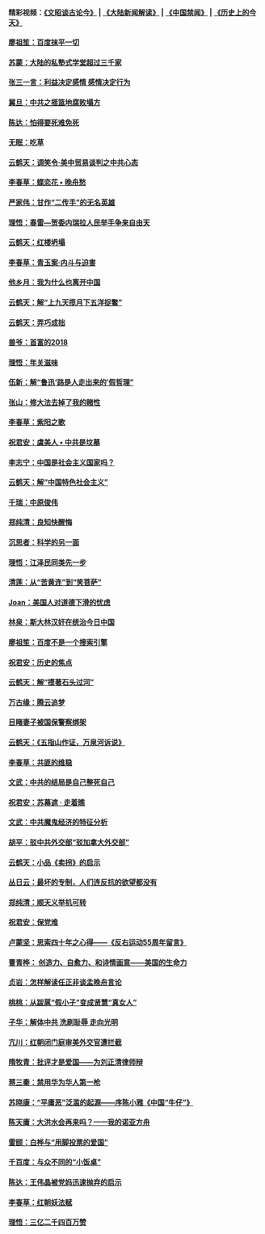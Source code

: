 #### 精彩视频：[《文昭谈古论今》](https://github.com/gfw-breaker/wenzhao) | [《大陆新闻解读》](https://github.com/gfw-breaker/ntdtv-comedy) | [《中国禁闻》](https://github.com/gfw-breaker/ntdtv-news) | [《历史上的今天》](https://github.com/gfw-breaker/today-in-history) 

#### [廖祖笙：百度抹平一切](../pages/nsc993/n11014925.md?t=01312131) 

#### [苏蒙：大陆的私塾式学堂超过三千家](../pages/nsc993/n11014334.md?t=01312131) 

#### [张三一言：利益决定感情 感情决定行为](../pages/nsc993/n11012463.md?t=01312131) 

#### [冀旦：中共之摇篮地腐败塌方](../pages/nsc993/n11009533.md?t=01312131) 

#### [陈达：怕得要死难免死](../pages/nsc993/n11009520.md?t=01312131) 

#### [无眠：吃草](../pages/nsc993/n11007940.md?t=01312131) 

#### [云鹤天：调笑令‧美中贸易谈判之中共心态](../pages/nsc993/n11007670.md?t=01312131) 

#### [李春草：蝶恋花  •  晚舟愁](../pages/nsc993/n11006605.md?t=01312131) 

#### [严家伟：甘作“二传手”的无名英雄](../pages/nsc993/n11005340.md?t=01312131) 

#### [理悟：春雷—贺委内瑞拉人民举手争来自由天](../pages/nsc993/n11005334.md?t=01312131) 

#### [云鹤天：红楼坍塌](../pages/nsc993/n11005318.md?t=01312131) 

#### [李春草：青玉案·内斗与迫害](../pages/nsc993/n11005306.md?t=01312131) 

#### [他乡月：我为什么也离开中国](../pages/nsc993/n11003553.md?t=01312131) 

#### [云鹤天：解“上九天揽月下五洋捉鳖”](../pages/nsc993/n11000750.md?t=01312131) 

#### [云鹤天：弄巧成拙](../pages/nsc993/n11000722.md?t=01312131) 

#### [兽爷：首富的2018](../pages/nsc993/n11000693.md?t=01312131) 

#### [理悟：年关滋味](../pages/nsc993/n10998847.md?t=01312131) 

#### [伍新：解“鲁迅‘路是人走出来的’假哲理”](../pages/nsc993/n10998777.md?t=01312131) 

#### [张山：修大法去掉了我的赌性](../pages/nsc993/n10997702.md?t=01312131) 

#### [李春草：紫阳之歌](../pages/nsc993/n10997679.md?t=01312131) 

#### [祝君安：虞美人 • 中共是坟墓](../pages/nsc993/n10996090.md?t=01312131) 

#### [李志宁：中国是社会主义国家吗？](../pages/nsc993/n10996097.md?t=01312131) 

#### [云鹤天：解“中国特色社会主义”](../pages/nsc993/n10996043.md?t=01312131) 

#### [千瑞：中原俊伟](../pages/nsc993/n10995401.md?t=01312131) 

#### [郑纯清：良知快醒悔](../pages/nsc993/n10995385.md?t=01312131) 

#### [沉思者：科学的另一面](../pages/nsc993/n10996074.md?t=01312131) 

#### [理悟：江泽民同类先一步](../pages/nsc993/n10995378.md?t=01312131) 

#### [清莲：从“苦黄连”到“笑菩萨”](../pages/nsc993/n10995466.md?t=01312131) 

#### [Joan：美国人对道德下滑的忧虑](../pages/nsc993/n10995424.md?t=01312131) 

#### [林泉：斯大林汉奸在统治今日中国](../pages/nsc993/n10995210.md?t=01312131) 

#### [廖祖笙：百度不是一个搜索引擎](../pages/nsc993/n10994961.md?t=01312131) 

#### [祝君安：历史的焦点](../pages/nsc993/n10994925.md?t=01312131) 

#### [云鹤天：解“摸著石头过河”](../pages/nsc993/n10993325.md?t=01312131) 

#### [万古缘：腾云追梦](../pages/nsc993/n10993120.md?t=01312131) 

#### [目睹妻子被国保警察绑架](../pages/nsc993/n10991525.md?t=01312131) 

#### [云鹤天：《五指山作证，万泉河诉说》](../pages/nsc993/n10991603.md?t=01312131) 

#### [李春草：共匪的维稳](../pages/nsc993/n10991348.md?t=01312131) 

#### [文武：中共的结局是自己整死自己](../pages/nsc993/n10989899.md?t=01312131) 

#### [祝君安：苏幕遮 · 走着瞧](../pages/nsc993/n10988901.md?t=01312131) 

#### [文武：中共魔鬼经济的特征分析](../pages/nsc993/n10987387.md?t=01312131) 

#### [胡平：驳中共外交部“驳加拿大外交部”](../pages/nsc993/n10987378.md?t=01312131) 

#### [云鹤天：小品《卖拐》的启示](../pages/nsc993/n10984392.md?t=01312131) 

#### [丛日云：最坏的专制，人们连反抗的欲望都没有](../pages/nsc993/n10984377.md?t=01312131) 

#### [郑纯清：顺天义举机可转](../pages/nsc993/n10984369.md?t=01312131) 

#### [祝君安：保党难](../pages/nsc993/n10984362.md?t=01312131) 

#### [卢蒙坚：思索四十年之心得——《反右运动55周年留言》](../pages/nsc993/n10984355.md?t=01312131) 

#### [曹青桦： 创造力、自愈力、和诗情画意——美国的生命力](../pages/nsc993/n10984216.md?t=01312131) 

#### [贞岩：怎样解读任正非谈孟晚舟言论](../pages/nsc993/n10984650.md?t=01312131) 

#### [桃桃：从跋扈“假小子”变成贤慧“真女人”](../pages/nsc993/n10984416.md?t=01312131) 

#### [子华：解体中共 洗刷耻辱 走向光明](../pages/nsc993/n10984019.md?t=01312131) 

#### [亢川：红朝闭门庭审美外交官遭拦截](../pages/nsc993/n10984050.md?t=01312131) 

#### [隋牧青：批评才是爱国——为刘正清律师辩](../pages/nsc993/n10983057.md?t=01312131) 

#### [蒋三秦：禁用华为华人第一枪](../pages/nsc993/n10982973.md?t=01312131) 

#### [苏晓康：“平庸恶”泛滥的起源——序陈小雅《中国“牛仔”》](../pages/nsc993/n10982008.md?t=01312131) 

#### [陈天庸：大洪水会再来吗？一一我的诺亚方舟](../pages/nsc993/n10981086.md?t=01312131) 

#### [雷颐：白桦与“用脚投票的爱国”](../pages/nsc993/n10981048.md?t=01312131) 

#### [千百度：与众不同的“小饭桌”](../pages/nsc993/n10978639.md?t=01312131) 

#### [陈达：王伟晶被党妈迅速抛弃的启示](../pages/nsc993/n10976450.md?t=01312131) 

#### [李春草：红朝妖法赋](../pages/nsc993/n10976387.md?t=01312131) 

#### [理悟：三亿二千四百万赞](../pages/nsc993/n10975966.md?t=01312131) 

